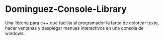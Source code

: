 # Dominguez-Console-Library
Una librería para c++ que facilita al programador la tarea de colorear texto, hacer ventanas y desplegar menúes interactivos en una consola de windows.
